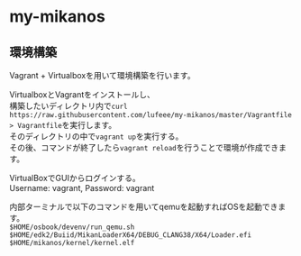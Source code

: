 # my-mikanos

## 環境構築
Vagrant + Virtualboxを用いて環境構築を行います。  
    
VirtualboxとVagrantをインストールし、  
構築したいディレクトリ内で`curl https://raw.githubusercontent.com/lufeee/my-mikanos/master/Vagrantfile > Vagrantfile`を実行します。    
そのディレクトリの中で`vagrant up`を実行する。  
その後、コマンドが終了したら`vagrant reload`を行うことで環境が作成できます。  
  
VirtualBoxでGUIからログインする。  
Username: vagrant, Password: vagrant  

内部ターミナルで以下のコマンドを用いてqemuを起動すればOSを起動できます。  
`$HOME/osbook/devenv/run_qemu.sh $HOME/edk2/Buiid/MikanLoaderX64/DEBUG_CLANG38/X64/Loader.efi $HOME/mikanos/kernel/kernel.elf`    
